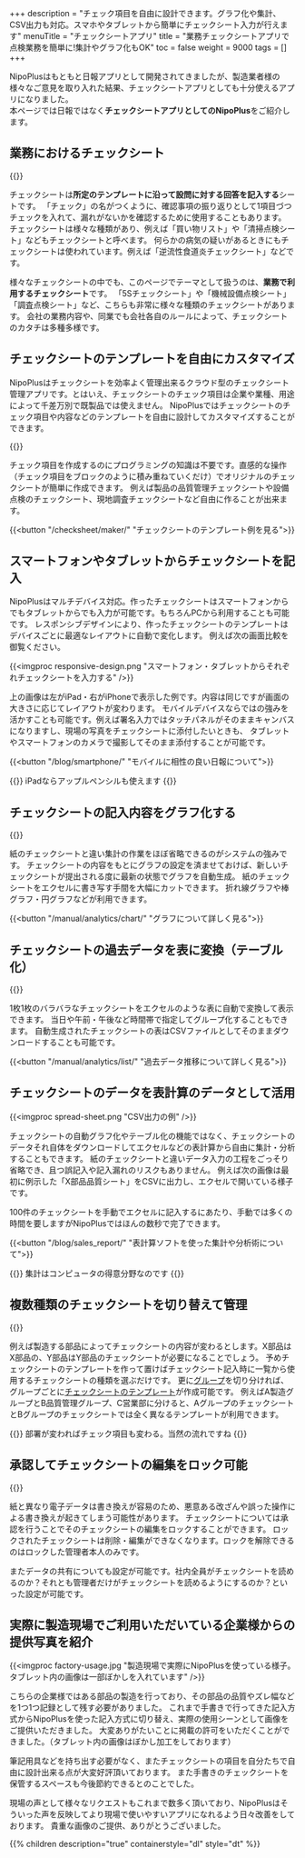 +++
description = "チェック項目を自由に設計できます。グラフ化や集計、CSV出力も対応。スマホやタブレットから簡単にチェックシート入力が行えます"
menuTitle = "チェックシートアプリ"
title = "業務チェックシートアプリで点検業務を簡単に!集計やグラフ化もOK"
toc = false
weight = 9000
tags = []
+++

NipoPlusはもともと日報アプリとして開発されてきましたが、製造業者様の様々なご意見を取り入れた結果、チェックシートアプリとしても十分使えるアプリになりました。  
本ページでは日報ではなく**チェックシートアプリとしてのNipoPlus**をご紹介します。

## 業務におけるチェックシート

{{<icatch filename="check-sheet-app" msg="繰り返し使える チェックシートApp" title="業務用チェックシートアプリ" fontsize="30px" alice="ok" >}}

チェックシートは**所定のテンプレートに沿って設問に対する回答を記入する**シートです。
「チェック」の名がつくように、確認事項の振り返りとして1項目づつチェックを入れて、漏れがないかを確認するために使用することもあります。
チェックシートは様々な種類があり、例えば「買い物リスト」や「清掃点検シート」などもチェックシートと呼べます。
何らかの病気の疑いがあるときにもチェックシートは使われています。例えば「逆流性食道炎チェックシート」などです。

様々なチェックシートの中でも、このページでテーマとして扱うのは、**業務で利用するチェックシート**です。
「5Sチェックシート」や「機械設備点検シート」「調査点検シート」など、こちらも非常に様々な種類のチェックシートがあります。
会社の業務内容や、同業でも会社各自のルールによって、チェックシートのカタチは多種多様です。


## チェックシートのテンプレートを自由にカスタマイズ

NipoPlusはチェックシートを効率よく管理出来るクラウド型のチェックシート管理アプリです。とはいえ、チェックシートのチェック項目は企業や業種、用途によって千差万別で既製品では使えません。
NipoPlusではチェックシートのチェック項目や内容などのテンプレートを自由に設計してカスタマイズすることができます。

{{<icatch filename="check-sheet-template" msg="例えば5Sシート 色々自由に作れます" title="テンプレートを自由にカスタマイズしてオリジナルのチェックシートが作れます" fontsize="30px" alice="guide" >}}

チェック項目を作成するのにプログラミングの知識は不要です。直感的な操作（チェック項目をブロックのように積み重ねていくだけ）でオリジナルのチェックシートが簡単に作成できます。
例えば製品の品質管理チェックシートや設備点検のチェックシート、現地調査チェックシートなど自由に作ることが出来ます。


{{<button "/checksheet/maker/" "チェックシートのテンプレート例を見る">}}

## スマートフォンやタブレットからチェックシートを記入

NipoPlusはマルチデバイス対応。作ったチェックシートはスマートフォンからでもタブレットからでも入力が可能です。もちろんPCから利用することも可能です。
レスポンシブデザインにより、作ったチェックシートのテンプレートはデバイスごとに最適なレイアウトに自動で変化します。
例えば次の画面比較を御覧ください。

{{<imgproc responsive-design.png "スマートフォン・タブレットからそれぞれチェックシートを入力する" />}}

上の画像は左がiPad・右がiPhoneで表示した例です。内容は同じですが画面の大きさに応じてレイアウトが変わります。
モバイルデバイスならではの強みを活かすことも可能です。例えば署名入力ではタッチパネルがそのままキャンバスになりますし、現場の写真をチェックシートに添付したいときも、
タブレットやスマートフォンのカメラで撮影してそのまま添付することが可能です。

{{<button "/blog/smartphone/" "モバイルに相性の良い日報について">}}


{{<alice pos="right" icon="tablet">}}
iPadならアップルペンシルも使えます
{{</alice>}}

## チェックシートの記入内容をグラフ化する

{{<icatch filename="check-sheet-charts" msg="チェックシートデータを その場でグラフ化" title="エクセルを使わなくてもチェックシートのデータを即座にグラフ化できます" fontsize="30px" alice="pc" >}}

紙のチェックシートと違い集計の作業をほぼ省略できるのがシステムの強みです。
チェックシートの内容をもとにグラフの設定を済ませておけば、新しいチェックシートが提出される度に最新の状態でグラフを自動生成。
紙のチェックシートをエクセルに書き写す手間を大幅にカットできます。
折れ線グラフや棒グラフ・円グラフなどが利用できます。

{{<button "/manual/analytics/chart/" "グラフについて詳しく見る">}}

## チェックシートの過去データを表に変換（テーブル化）

{{<icatch filename="data-table" msg="過去との比較も簡単 もちろん自動です" title="これまでのチェックシートデータを一覧表に自動で変換します" fontsize="30px" alice="here" >}}

1枚1枚のバラバラなチェックシートをエクセルのような表に自動で変換して表示できます。
当日や午前・午後など時間帯で指定してグループ化することもできます。
自動生成されたチェックシートの表はCSVファイルとしてそのままダウンロードすることも可能です。

{{<button "/manual/analytics/list/" "過去データ推移について詳しく見る">}}

## チェックシートのデータを表計算のデータとして活用

{{<imgproc spread-sheet.png "CSV出力の例" />}}

チェックシートの自動グラフ化やテーブル化の機能ではなく、チェックシートのデータそれ自体をダウンロードしてエクセルなどの表計算から自由に集計・分析することもできます。
紙のチェックシートと違いデータ入力の工程をごっそり省略でき、且つ誤記入や記入漏れのリスクもありません。
例えば次の画像は最初に例示した「X部品品質シート」をCSVに出力し、エクセルで開いている様子です。

100件のチェックシートを手動でエクセルに記入するにあたり、手動では多くの時間を要しますがNipoPlusではほんの数秒で完了できます。

{{<button "/blog/sales_report/" "表計算ソフトを使った集計や分析術について">}}



{{<alice pos="right" icon="ok">}}
集計はコンピュータの得意分野なのです
{{</alice>}}

## 複数種類のチェックシートを切り替えて管理

{{<icatch filename="select-check-sheet-template" msg="複数のチェックシート 切り替えて利用可能" title="テンプレートを予め作成しておけば切り替えて利用が可能です" fontsize="30px" alice="here" >}}

例えば製造する部品によってチェックシートの内容が変わるとします。X部品はX部品の、Y部品はY部品のチェックシートが必要になることでしょう。
予めチェックシートのテンプレートを作って置けばチェックシート記入時に一覧から使用するチェックシートの種類を選ぶだけです。
更に[グループ](/manual/initial-setting/group-setting/make/)を切り分ければ、グループごとに[チェックシートのテンプレート](/manual/initial-setting/group-setting/template/make/)が作成可能です。
例えばA製造グループとB品質管理グループ、C営業部に分けると、AグループのチェックシートとBグループのチェックシートでは全く異なるテンプレートが利用できます。

{{<alice pos="right" icon="guide">}}
部署が変わればチェック項目も変わる。当然の流れですね
{{</alice>}}

## 承認してチェックシートの編集をロック可能

{{<icatch filename="check-sheet-data-lock" msg="捺印しデータをロック 改ざんの抑制・防止" title="チェックシートのデータをロックする" fontsize="30px" alice="shield" >}}

紙と異なり電子データは書き換えが容易のため、悪意ある改ざんや誤った操作による書き換えが起きてしまう可能性があります。
チェックシートについては承認を行うことでそのチェックシートの編集をロックすることができます。
ロックされたチェックシートは削除・編集ができなくなります。ロックを解除できるのはロックした管理者本人のみです。

またデータの共有についても設定が可能です。社内全員がチェックシートを読めるのか？それとも管理者だけがチェックシートを読めるようにするのか？といった設定が可能です。

## 実際に製造現場でご利用いただいている企業様からの提供写真を紹介

{{<imgproc factory-usage.jpg "製造現場で実際にNipoPlusを使っている様子。タブレット内の画像は一部ぼかしを入れています" />}}

こちらの企業様ではある部品の製造を行っており、その部品の品質やズレ幅などを1つ1つ記録として残す必要がありました。
これまで手書きで行ってきた記入方式からNipoPlusを使った記入方式に切り替え、実際の使用シーンとして画像をご提供いただきました。
大変ありがたいことに掲載の許可をいただくことができました。（タブレット内の画像はぼかし加工をしております）

筆記用具などを持ち出す必要がなく、またチェックシートの項目を自分たちで自由に設計出来る点が大変好評頂いております。
また手書きのチェックシートを保管するスペースも今後節約できるとのことでした。

現場の声として様々なリクエストもこれまで数多く頂いており、NipoPlusはそういった声を反映してより現場で使いやすいアプリになれるよう日々改善をしております。
貴重な画像のご提供、ありがとうございました。

{{% children description="true" containerstyle="dl" style="dt" %}}
